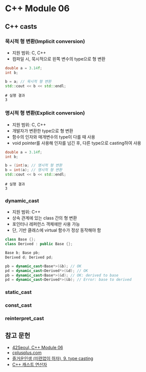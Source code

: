 # C++ Module 06

## C++ casts

### 묵시적 형 변환(Implicit conversion)
- 지원 범위: C, C++
- 컴파일 시, 묵시적으로 왼쪽 변수의 type으로 형 변환

```c++
double a = 3.14f;
int b;

b = a; // 묵시적 형 변환
std::cout << b << std::endl;
```

```shell
# 실행 결과
3
```

### 명시적 형 변환(Explicit conversion)
- 지원 범위: C, C++
- 개발자가 변환한 type으로 형 변환
- 함수의 인자와 매개변수의 type이 다를 때 사용
- void pointer를 사용해 인자를 넘긴 후, 다른 type으로 casting하여 사용

```c++
double a = 3.14f;
int b;

b = (int)a; // 명시적 형 변환
b = int(a); // 명시적 형 변환
std::cout << b << std::endl;
```

```shell
# 실행 결과
3
```

### dynamic_cast
- 지원 범위: C++
- 상속 관계에 있는 class 간의 형 변환
- 포인터나 레퍼런스 객체에만 사용 가능
- 단, 기반 클래스에 virtual 함수가 정상 동작해야 함

```c++
class Base {};
class Derived : public Base {};

Base b; Base pb;
Derived d; Derived pd;

pb = dynamic_cast<Base*>(&b); // OK
pd = dynamic_cast<Derived*>(&d); // OK
pb = dynamic_cast<Base*>(&d); // OK: derived to base
pd = dynamic_cast<Derived*>(&b); // Error: base to derived
```



### static_cast
### const_cast
### reinterpret_cast

## 참고 문헌
- [42Seoul, C++ Module 06](https://cdn.intra.42.fr/pdf/pdf/100866/en.subject.pdf)
- [cplusplus.com](https://cplusplus.com/doc/oldtutorial/typecasting/)
- [즐거운인생 (미련없이 하자), 9. type casting](https://doitnow-man.tistory.com/entry/C-%EA%B0%9C%EB%B0%9C%EC%9E%90%EB%90%98%EA%B8%B0-8-type-casting-cast-operator)
- [C++ 캐스트 연산자](https://modoocode.com/224)
